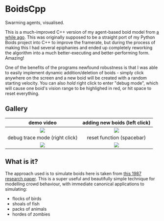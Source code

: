 # BoidsCpp
Swarming agents, visualised.

This is a much-improved C++ version of my agent-based boid model from [a while ago](https://github.com/Antiochian/boids).
This was originally supposed to be a straight port of my Python Boids project into C++ to improve the framerate, but during the process of making this I had several epiphanies and ended up completely reworking the algorithm into a much better-executing and better-performing form. Amazing!

One of the benefits of the programs newfound robustness is that I was able to easily implement dynamic addition/deletion of boids - simply click anywhere on the screen and a new boid will be created with a random starting velocity. You can also *hold* right click to enter "debug mode", which will cause one boid's vision range to be highlighed in red, or hit space to reset everything.

Gallery
-------
| demo video | adding new boids (left click) |
|:---:|:---:|
|![](demo1.gif)|![](demo2.gif)
| debug trace mode (right click)| reset function (spacebar) |
|![](demo3.gif)|![](demo4.gif)

What is it?
-------

The approach used is to simulate boids here is taken from [this 1987 research paper](https://www.red3d.com/cwr/papers/1987/boids.html).
This is a super useful and beautifully simple technique for modelling crowd behaviour, with immediate canonical applications to simulating:
 - flocks of birds
 - shoals of fish
 - packs of animals
 - hordes of zombies
 
 
